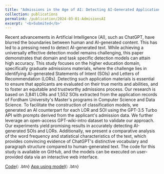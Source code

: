 ```yaml
---
title: "Admissions in the Age of AI: Detecting AI-Generated Application Materials in Higher Education"
collection: publications
permalink: /publication/2024-03-01-AdmisionsAI
excerpt: '<b>Submited</b>'
---
```

Recent advancements in Artificial Intelligence (AI), such as ChatGPT, have blurred the boundaries between human and AI-generated content. This has led to a pressing need to detect AI-generated text. While achieving a universally effective detection model remains challenging, this paper demonstrates that domain and task specific detection models can attain high accuracy. This study focuses on the higher education domain, specifically graduate admissions materials, where the challenge lies in identifying AI-generated Statements of Intent (SOIs) and Letters of Recommendation (LORs). Detecting such application materials is essential to ensure that applicants are evaluated on their true merits and abilities, and to foster an equitable and trustworthy admissions process. Our research is based on 3,841 LORs and 1,552 SOIs extracted from the application records of Fordham University's Master's programs in Computer Science and Data Science. To facilitate the construction of classification models, we generated an AI counterpart for each LOR and SOI using the GPT-3.5 Turbo API with prompts derived from the applicant's admission data. We further leverage an open-access GPT-wiki-intro dataset to validate our approach. Our experiments yield promising results in accurately detecting AI-generated SOIs and LORs. Additionally, we present a comparative analysis of the word frequency and statistical characteristics of the text, which provides convincing evidence of ChatGPT's distinctive vocabulary and paragraph structure compared to human-generated text. The code for this study is available on GitHub, and the models can be executed on user-provided data via an interactive web interface.

[Code](https://github.com/ferdmartin/appdocs){: .btn}
[App using model](https://huggingface.co/spaces/ferdmartin/GradApplicationDocsApp){: .btn}